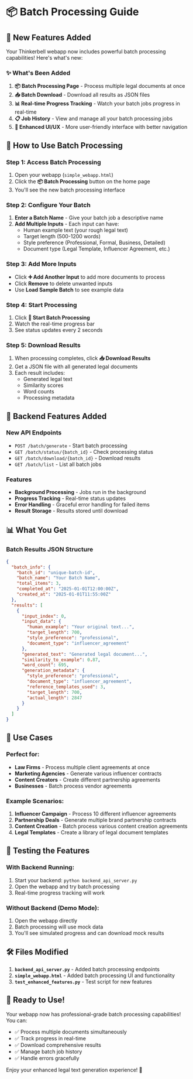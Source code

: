 # 📦 Batch Processing Guide

## 🎉 New Features Added

Your Thinkerbell webapp now includes powerful batch processing capabilities! Here's what's new:

### ✨ What's Been Added

1. **📦 Batch Processing Page** - Process multiple legal documents at once
2. **📥 Batch Download** - Download all results as JSON files
3. **📊 Real-time Progress Tracking** - Watch your batch jobs progress in real-time
4. **📋 Job History** - View and manage all your batch processing jobs
5. **🎨 Enhanced UI/UX** - More user-friendly interface with better navigation

## 🚀 How to Use Batch Processing

### Step 1: Access Batch Processing
1. Open your webapp (`simple_webapp.html`)
2. Click the **📦 Batch Processing** button on the home page
3. You'll see the new batch processing interface

### Step 2: Configure Your Batch
1. **Enter a Batch Name** - Give your batch job a descriptive name
2. **Add Multiple Inputs** - Each input can have:
   - Human example text (your rough legal text)
   - Target length (500-1200 words)
   - Style preference (Professional, Formal, Business, Detailed)
   - Document type (Legal Template, Influencer Agreement, etc.)

### Step 3: Add More Inputs
- Click **➕ Add Another Input** to add more documents to process
- Click **Remove** to delete unwanted inputs
- Use **Load Sample Batch** to see example data

### Step 4: Start Processing
1. Click **🚀 Start Batch Processing**
2. Watch the real-time progress bar
3. See status updates every 2 seconds

### Step 5: Download Results
1. When processing completes, click **📥 Download Results**
2. Get a JSON file with all generated legal documents
3. Each result includes:
   - Generated legal text
   - Similarity scores
   - Word counts
   - Processing metadata

## 🔧 Backend Features Added

### New API Endpoints
- `POST /batch/generate` - Start batch processing
- `GET /batch/status/{batch_id}` - Check processing status
- `GET /batch/download/{batch_id}` - Download results
- `GET /batch/list` - List all batch jobs

### Features
- **Background Processing** - Jobs run in the background
- **Progress Tracking** - Real-time status updates
- **Error Handling** - Graceful error handling for failed items
- **Result Storage** - Results stored until download

## 📊 What You Get

### Batch Results JSON Structure
```json
{
  "batch_info": {
    "batch_id": "unique-batch-id",
    "batch_name": "Your Batch Name",
    "total_items": 3,
    "completed_at": "2025-01-01T12:00:00Z",
    "created_at": "2025-01-01T11:55:00Z"
  },
  "results": [
    {
      "input_index": 0,
      "input_data": {
        "human_example": "Your original text...",
        "target_length": 700,
        "style_preference": "professional",
        "document_type": "influencer_agreement"
      },
      "generated_text": "Generated legal document...",
      "similarity_to_example": 0.87,
      "word_count": 695,
      "generation_metadata": {
        "style_preference": "professional",
        "document_type": "influencer_agreement",
        "reference_templates_used": 3,
        "target_length": 700,
        "actual_length": 2847
      }
    }
  ]
}
```

## 🎯 Use Cases

### Perfect for:
- **Law Firms** - Process multiple client agreements at once
- **Marketing Agencies** - Generate various influencer contracts
- **Content Creators** - Create different partnership agreements
- **Businesses** - Batch process vendor agreements

### Example Scenarios:
1. **Influencer Campaign** - Process 10 different influencer agreements
2. **Partnership Deals** - Generate multiple brand partnership contracts
3. **Content Creation** - Batch process various content creation agreements
4. **Legal Templates** - Create a library of legal document templates

## 🔄 Testing the Features

### With Backend Running:
1. Start your backend: `python backend_api_server.py`
2. Open the webapp and try batch processing
3. Real-time progress tracking will work

### Without Backend (Demo Mode):
1. Open the webapp directly
2. Batch processing will use mock data
3. You'll see simulated progress and can download mock results

## 🛠️ Files Modified

1. **`backend_api_server.py`** - Added batch processing endpoints
2. **`simple_webapp.html`** - Added batch processing UI and functionality
3. **`test_enhanced_features.py`** - Test script for new features

## 🎉 Ready to Use!

Your webapp now has professional-grade batch processing capabilities! You can:
- ✅ Process multiple documents simultaneously
- ✅ Track progress in real-time
- ✅ Download comprehensive results
- ✅ Manage batch job history
- ✅ Handle errors gracefully

Enjoy your enhanced legal text generation experience! 🚀
